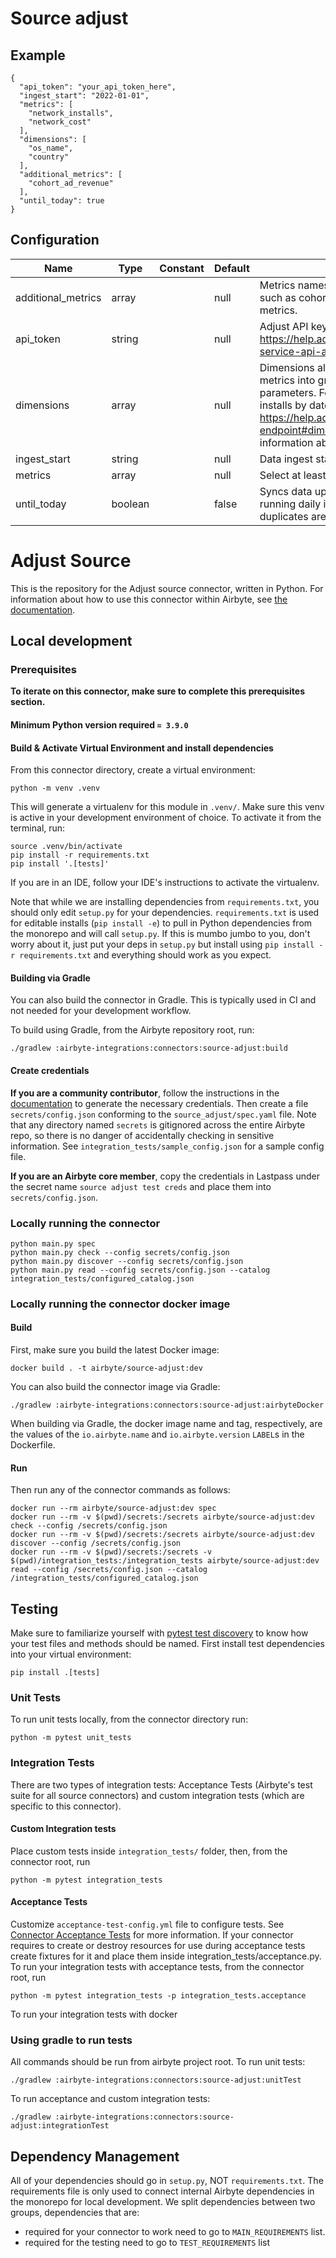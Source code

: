 # Source adjust

## Example
```
{
  "api_token": "your_api_token_here",
  "ingest_start": "2022-01-01",
  "metrics": [
    "network_installs",
    "network_cost"
  ],
  "dimensions": [
    "os_name",
    "country"
  ],
  "additional_metrics": [
    "cohort_ad_revenue"
  ],
  "until_today": true
}
```

## Configuration
| Name | Type | Constant | Default | Description |
| --- | --- | --- | --- | --- |
|additional_metrics |array||null|Metrics names that are not pre-defined, such as cohort metrics or app specific metrics.|
|api_token |string||null|Adjust API key, see https://help.adjust.com/en/article/report-service-api-authentication|
|dimensions |array||null|Dimensions allow a user to break down metrics into groups using one or several parameters. For example, the number of installs by date, country and network. See https://help.adjust.com/en/article/reports-endpoint#dimensions for more information about the dimensions.|
|ingest_start |string||null|Data ingest start date.|
|metrics |array||null|Select at least one metric to query.|
|until_today |boolean||false|Syncs data up until today. Useful when running daily incremental syncs, and duplicates are not desired.|

# Adjust Source

This is the repository for the Adjust source connector, written in Python.
For information about how to use this connector within Airbyte, see [the documentation](https://docs.airbyte.io/integrations/sources/adjust).

## Local development

### Prerequisites
**To iterate on this connector, make sure to complete this prerequisites section.**

#### Minimum Python version required `= 3.9.0`

#### Build & Activate Virtual Environment and install dependencies
From this connector directory, create a virtual environment:
```
python -m venv .venv
```

This will generate a virtualenv for this module in `.venv/`. Make sure this venv is active in your
development environment of choice. To activate it from the terminal, run:
```
source .venv/bin/activate
pip install -r requirements.txt
pip install '.[tests]'
```
If you are in an IDE, follow your IDE's instructions to activate the virtualenv.

Note that while we are installing dependencies from `requirements.txt`, you should only edit `setup.py` for your dependencies. `requirements.txt` is
used for editable installs (`pip install -e`) to pull in Python dependencies from the monorepo and will call `setup.py`.
If this is mumbo jumbo to you, don't worry about it, just put your deps in `setup.py` but install using `pip install -r requirements.txt` and everything
should work as you expect.

#### Building via Gradle
You can also build the connector in Gradle. This is typically used in CI and not needed for your development workflow.

To build using Gradle, from the Airbyte repository root, run:
```
./gradlew :airbyte-integrations:connectors:source-adjust:build
```

#### Create credentials
**If you are a community contributor**, follow the instructions in the [documentation](https://docs.airbyte.io/integrations/sources/adjust)
to generate the necessary credentials. Then create a file `secrets/config.json` conforming to the `source_adjust/spec.yaml` file.
Note that any directory named `secrets` is gitignored across the entire Airbyte repo, so there is no danger of accidentally checking in sensitive information.
See `integration_tests/sample_config.json` for a sample config file.

**If you are an Airbyte core member**, copy the credentials in Lastpass under the secret name `source adjust test creds`
and place them into `secrets/config.json`.

### Locally running the connector
```
python main.py spec
python main.py check --config secrets/config.json
python main.py discover --config secrets/config.json
python main.py read --config secrets/config.json --catalog integration_tests/configured_catalog.json
```

### Locally running the connector docker image

#### Build
First, make sure you build the latest Docker image:
```
docker build . -t airbyte/source-adjust:dev
```

You can also build the connector image via Gradle:
```
./gradlew :airbyte-integrations:connectors:source-adjust:airbyteDocker
```
When building via Gradle, the docker image name and tag, respectively, are the values of the `io.airbyte.name` and `io.airbyte.version` `LABEL`s in
the Dockerfile.

#### Run
Then run any of the connector commands as follows:
```
docker run --rm airbyte/source-adjust:dev spec
docker run --rm -v $(pwd)/secrets:/secrets airbyte/source-adjust:dev check --config /secrets/config.json
docker run --rm -v $(pwd)/secrets:/secrets airbyte/source-adjust:dev discover --config /secrets/config.json
docker run --rm -v $(pwd)/secrets:/secrets -v $(pwd)/integration_tests:/integration_tests airbyte/source-adjust:dev read --config /secrets/config.json --catalog /integration_tests/configured_catalog.json
```
## Testing
Make sure to familiarize yourself with [pytest test discovery](https://docs.pytest.org/en/latest/goodpractices.html#test-discovery) to know how your test files and methods should be named.
First install test dependencies into your virtual environment:
```
pip install .[tests]
```
### Unit Tests
To run unit tests locally, from the connector directory run:
```
python -m pytest unit_tests
```

### Integration Tests
There are two types of integration tests: Acceptance Tests (Airbyte's test suite for all source connectors) and custom integration tests (which are specific to this connector).
#### Custom Integration tests
Place custom tests inside `integration_tests/` folder, then, from the connector root, run
```
python -m pytest integration_tests
```
#### Acceptance Tests
Customize `acceptance-test-config.yml` file to configure tests. See [Connector Acceptance Tests](https://docs.airbyte.io/connector-development/testing-connectors/connector-acceptance-tests-reference) for more information.
If your connector requires to create or destroy resources for use during acceptance tests create fixtures for it and place them inside integration_tests/acceptance.py.
To run your integration tests with acceptance tests, from the connector root, run
```
python -m pytest integration_tests -p integration_tests.acceptance
```
To run your integration tests with docker

### Using gradle to run tests
All commands should be run from airbyte project root.
To run unit tests:
```
./gradlew :airbyte-integrations:connectors:source-adjust:unitTest
```
To run acceptance and custom integration tests:
```
./gradlew :airbyte-integrations:connectors:source-adjust:integrationTest
```

## Dependency Management
All of your dependencies should go in `setup.py`, NOT `requirements.txt`. The requirements file is only used to connect internal Airbyte dependencies in the monorepo for local development.
We split dependencies between two groups, dependencies that are:
* required for your connector to work need to go to `MAIN_REQUIREMENTS` list.
* required for the testing need to go to `TEST_REQUIREMENTS` list
